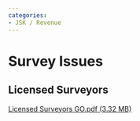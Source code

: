 ```yaml
---
categories:
- JSK / Revenue
---
```

# Survey Issues

## Licensed Surveyors

[Licensed Surveyors GO.pdf (3.32 MB)](../files/ae2ebfb3-77e9-4b9a-94a9-52dcee13a876.pdf)